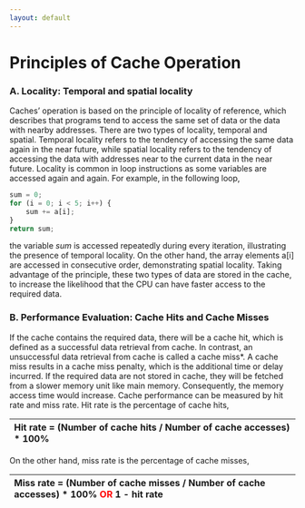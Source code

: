 ```yaml
---
layout: default
---
```


# Principles of Cache Operation

### A. Locality: Temporal and spatial locality

Caches’ operation is based on the principle of locality of reference, which describes that programs tend to access the same set of data or the data with nearby addresses. There are two types of locality, temporal and spatial. Temporal locality refers to the tendency of accessing the same data again in the near future, while spatial locality refers to the tendency of accessing  the data with addresses near to the current data in the near future. Locality is common in loop instructions as some variables are accessed again and again. For example, in the following loop,

```js
sum = 0;
for (i = 0; i < 5; i++) {
	sum += a[i];
}
return sum;
```

the variable _sum_ is accessed repeatedly during every iteration, illustrating the presence of temporal locality. On the other hand, the array elements a[i] are accessed in consecutive order, demonstrating spatial locality.
Taking advantage of the principle, these two types of data are stored in the cache, to increase the likelihood that the CPU can have faster access to the required data. 

### B. Performance Evaluation: Cache Hits and Cache Misses

If the cache contains the required data, there will be a cache hit, which is defined as a successful data retrieval from cache. In contrast, an unsuccessful data retrieval from cache is called a cache miss*. A cache miss results in a cache miss penalty, which is the additional time or delay incurred. If the required data are not stored in cache, they will be fetched from a slower memory unit like main memory. Consequently, the memory access time would increase.
Cache performance can be measured by hit rate and miss rate. Hit rate is the percentage of cache hits,

|**Hit rate** =  (Number of cache hits / Number of cache accesses) * 100%|
|:-------------|

On the other hand, miss rate is the percentage of cache misses,

|**Miss rate** =  (Number of cache misses / Number of cache accesses) * 100%  <span style="color: red;">OR</span>  1 - hit rate|
|:-------------|

